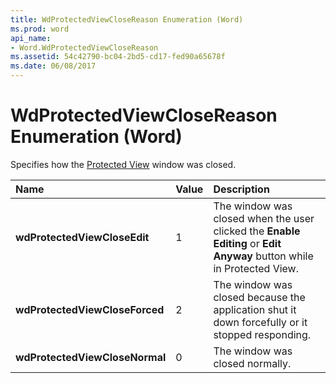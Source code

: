 ```yaml
---
title: WdProtectedViewCloseReason Enumeration (Word)
ms.prod: word
api_name:
- Word.WdProtectedViewCloseReason
ms.assetid: 54c42790-bc04-2bd5-cd17-fed90a65678f
ms.date: 06/08/2017
---
```



# WdProtectedViewCloseReason Enumeration (Word)

Specifies how the [Protected View](protectedviewwindow-object-word.md) window was closed.



|**Name**|**Value**|**Description**|
|:-----|:-----|:-----|
| **wdProtectedViewCloseEdit**|1|The window was closed when the user clicked the **Enable Editing** or **Edit Anyway** button while in Protected View.|
| **wdProtectedViewCloseForced**|2|The window was closed because the application shut it down forcefully or it stopped responding.|
| **wdProtectedViewCloseNormal**|0|The window was closed normally.|

